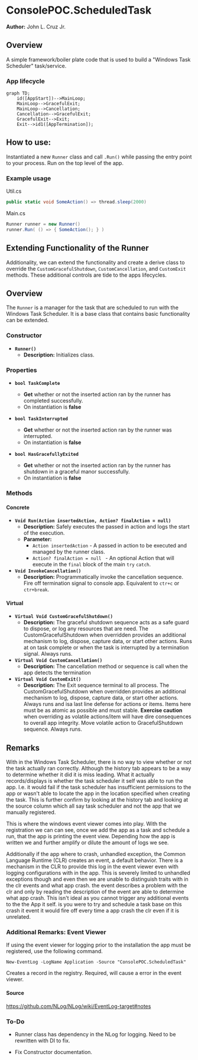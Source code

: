 # ConsolePOC.ScheduledTask  
**Author:** John L. Cruz Jr.

## Overview

A simple framework/boiler plate code that is used to build a "Windows Task Scheduler" task/service.


### App lifecycle
```mermaid
graph TD;
    id([AppStart])-->MainLoop;
    MainLoop-->GracefulExit;
    MainLoop-->Cancellation;
    Cancellation-->GracefulExit;
    GracefulExit-->Exit;
    Exit-->id1([AppTermination]);
```


## How to use:

Instantiated a new `Runner` class and call `.Run()` while passing the entry point to your process. Run on the top level of the app.


### Example usage
Util.cs
```csharp
public static void SomeAction() => thread.sleep(2000)
```
Main.cs
```csharp
Runner runner = new Runner()
runner.Run( () => { SomeAction(); } )
```

## Extending Functionality of the Runner

Additionality, we can extend the functionality and create a derive class to override the `CustomGracefulShutdown`, `CustomCancellation`, and `CustomExit` methods. These additional controls are tide to the apps lifecycles.

## Overview
The `Runner` is a manager for the task that are scheduled to run with the Windows Task Scheduler. It is a base class that contains basic functionality can be extended.

### Constructor
- **`Runner()`**
  - **Description:** Initializes class.

### Properties
- **`bool TaskComplete`**
  - **Get** whether or not the inserted action ran by the runner has completed successfully.
  - On instantiation is **false**

- **`bool TaskInterrupted`**
  - **Get** whether or not the inserted action ran by the runner was interrupted.
  - On instantiation is **false**

- **`bool HasGracefullyExited`**
  - **Get** whether or not the inserted action ran by the runner has shutdown in a graceful manor successfully.
  - On instantiation is **false**
	
### Methods

#### Concrete
- **`Void Run(Action insertedAction, Action? finalAction = null)`**
    - **Description:** Safely executes the passed in action and logs the start of the execution.
    - **Parameter:** 
      - `Action insertedAction` - A passed in action to be executed and managed by the runner class.
      - `Action? finalAction = null ` - An optional Action that will execute in the ``final`` block of the main `try` `catch`.
- **`Void InvokeCancellation()`**
  - **Description:** Programmatically invoke the cancellation sequence. Fire off termination signal to console app. Equivalent to `ctr+c` or `ctr+break`.

#### Virtual
- **`Virtual Void CustomGracefulShutdown()`**
    - **Description:** The graceful shutdown sequence acts as a safe guard to dispose, or log any resources that are need. The CustomGracefulShutdown when overridden provides an additional mechanism to log, dispose, capture data, or start other actions. Runs at on task complete or when the task is interrupted by a termination signal. Always runs. 
- **`Virtual Void CustomCancellation()`**
    - **Description:**  The cancellation method or sequence is call when the app detects the termination 
- **`Virtual Void CustomExit()`**
    - **Description:** The Exit sequence terminal to all process. The CustomGracefulShutdown when overridden provides an additional mechanism to log, dispose, capture data, or start other actions. Always runs and isa last line defense for actions or items. Items here must be as atomic as possible and must stable. **Exercise caution** when overriding as volatile actions/item will have dire consequences to overall app integrity. Move volatile action to GracefulShutdown sequence.  Always runs.


## Remarks

With in the Windows Task Scheduler, there is no way to view whether or not the task actually ran correctly. Although the history tab appears to be a way to determine whether it did it is miss leading. What it actually records/displays is whether the task scheduler it self was able to run the app. I.e. it would fail if the task scheduler has insufficient permissions to the app or wasn't able to locate the app in the location specified when creating the task. This is further confirm by looking at the history tab and looking at the source column which all say task scheduler and not the app that we manually registered.

This is where the windows event viewer comes into play. With the registration we can can see, once we add the app as a task and schedule a run, that the app is printing the event view. Depending how the app is written  we and further amplify or dilute the amount of logs we see.

Additionally if the app where to crash, unhandled exception, the Common Language Runtime (CLR) creates an event, a default behavior. There is a mechanism in the CLR to provide this log in the event viewer even with logging configurations with in the app. This is severely limited to unhandled exceptions though and even then we are unable to distinguish traits with in the clr events and what app crash. the event describes a problem with the clr and only by reading the description of the event are able to determine what app crash. This isn't ideal as you cannot trigger any additional events to the the App it self. is you were to try and schedule a task base on this crash it event it would fire off every time a app crash the clr even if it is unrelated.

### Additional Remarks: Event Viewer
If using the event viewer for logging prior to the installation the app must be registered, use the following command. 

	New-EventLog -LogName Application -Source "ConsolePOC.ScheduledTask"

Creates a record in the registry. Required, will cause a error in the event viewer.

#### Source
  https://github.com/NLog/NLog/wiki/EventLog-target#notes

### To-Do
- Runner class has dependency in the NLog for logging. Need to be rewritten with DI to fix.

- Fix Constructor documentation.

